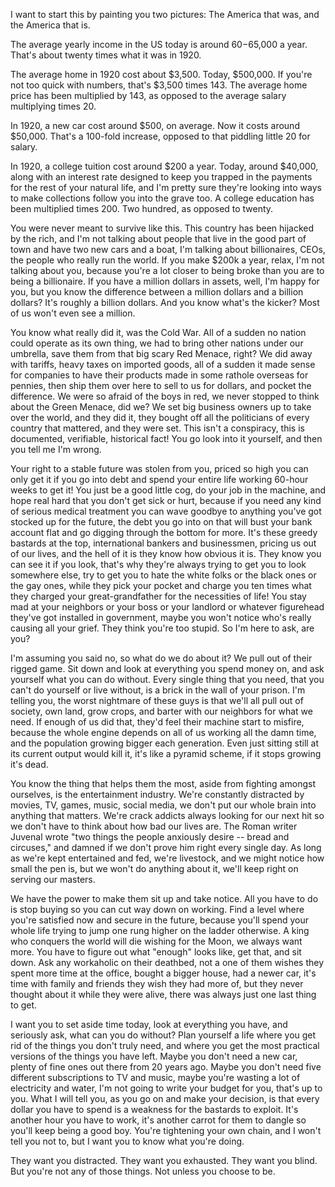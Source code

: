 I want to start this by painting you two pictures: The America that was, and the America that is.

The average yearly income in the US today is around $60-$65,000 a year. That's about twenty times what it was in 1920.

The average home in 1920 cost about $3,500. Today, $500,000. If you're not too quick with numbers, that's $3,500 times 143. The average home price has been multiplied by 143, as opposed to the average salary multiplying times 20.

In 1920, a new car cost around $500, on average. Now it costs around $50,000. That's a 100-fold increase, opposed to that piddling little 20 for salary.

In 1920, a college tuition cost around $200 a year. Today, around $40,000, along with an interest rate designed to keep you trapped in the payments for the rest of your natural life, and I'm pretty sure they're looking into ways to make collections follow you into the grave too. A college education has been multiplied times 200. Two hundred, as opposed to twenty.

You were never meant to survive like this. This country has been hijacked by the rich, and I'm not talking about people that live in the good part of town and have two new cars and a boat, I'm talking about billionaires, CEOs, the people who really run the world. If you make $200k a year, relax, I'm not talking about you, because you're a lot closer to being broke than you are to being a billionaire. If you have a million dollars in assets, well, I'm happy for you, but you know the difference between a million dollars and a billion dollars? It's roughly a billion dollars. And you know what's the kicker? Most of us won't even see a million.

You know what really did it, was the Cold War. All of a sudden no nation could operate as its own thing, we had to bring other nations under our umbrella, save them from that big scary Red Menace, right? We did away with tariffs, heavy taxes on imported goods, all of a sudden it made sense for companies to have their products made in some rathole overseas for pennies, then ship them over here to sell to us for dollars, and pocket the difference. We were so afraid of the boys in red, we never stopped to think about the Green Menace, did we? We set big business owners up to take over the world, and they did it, they bought off all the politicians of every country that mattered, and they were set. This isn't a conspiracy, this is documented, verifiable, historical fact! You go look into it yourself, and then you tell me I'm wrong.

Your right to a stable future was stolen from you, priced so high you can only get it if you go into debt and spend your entire life working 60-hour weeks to get it! You just be a good little cog, do your job in the machine, and hope real hard that you don't get sick or hurt, because if you need any kind of serious medical treatment you can wave goodbye to anything you've got stocked up for the future, the debt you go into on that will bust your bank account flat and go digging through the bottom for more. It's these greedy bastards at the top, international bankers and businessmen, pricing us out of our lives, and the hell of it is they know how obvious it is. They know you can see it if you look, that's why they're always trying to get you to look somewhere else, try to get you to hate the white folks or the black ones or the gay ones, while they pick your pocket and charge you ten times what they charged your great-grandfather for the necessities of life! You stay mad at your neighbors or your boss or your landlord or whatever figurehead they've got installed in government, maybe you won't notice who's really causing all your grief. They think you're too stupid. So I'm here to ask, are you?

I'm assuming you said no, so what do we do about it? We pull out of their rigged game. Sit down and look at everything you spend money on, and ask yourself what you can do without. Every single thing that you need, that you can't do yourself or live without, is a brick in the wall of your prison. I'm telling you, the worst nightmare of these guys is that we'll all pull out of society, own land, grow crops, and barter with our neighbors for what we need. If enough of us did that, they'd feel their machine start to misfire, because the whole engine depends on all of us working all the damn time, and the population growing bigger each generation. Even just sitting still at its current output would kill it, it's like a pyramid scheme, if it stops growing it's dead.

You know the thing that helps them the most, aside from fighting amongst ourselves, is the entertainment industry. We're constantly distracted by movies, TV, games, music, social media, we don't put our whole brain into anything that matters. We're crack addicts always looking for our next hit so we don't have to think about how bad our lives are. The Roman writer Juvenal wrote "two things the people anxiously desire -- bread and circuses," and damned if we don't prove him right every single day. As long as we're kept entertained and fed, we're livestock, and we might notice how small the pen is, but we won't do anything about it, we'll keep right on serving our masters.

We have the power to make them sit up and take notice. All you have to do is stop buying so you can cut way down on working. Find a level where you're satisfied now and secure in the future, because you'll spend your whole life trying to jump one rung higher on the ladder otherwise. A king who conquers the world will die wishing for the Moon, we always want more. You have to figure out what "enough" looks like, get that, and sit down. Ask any workaholic on their deathbed, not a one of them wishes they spent more time at the office, bought a bigger house, had a newer car, it's time with family and friends they wish they had more of, but they never thought about it while they were alive, there was always just one last thing to get.

I want you to set aside time today, look at everything you have, and seriously ask, what can you do without? Plan yourself a life where you get rid of the things you don't truly need, and where you get the most practical versions of the things you have left. Maybe you don't need a new car, plenty of fine ones out there from 20 years ago. Maybe you don't need five different subscriptions to TV and music, maybe you're wasting a lot of electricity and water, I'm not going to write your budget for you, that's up to you. What I will tell you, as you go on and make your decision, is that every dollar you have to spend is a weakness for the bastards to exploit. It's another hour you have to work, it's another carrot for them to dangle so you'll keep being a good boy. You're tightening your own chain, and I won't tell you not to, but I want you to know what you're doing.

They want you distracted. They want you exhausted. They want you blind. But you're not any of those things. Not unless you choose to be.